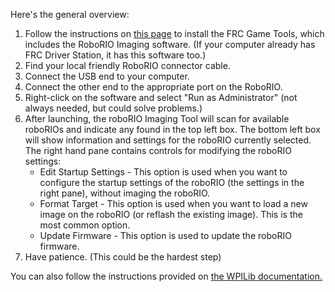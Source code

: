 Here's the general overview:
1. Follow the instructions on [this page](https://docs.wpilib.org/en/stable/docs/zero-to-robot/step-2/frc-game-tools.html#installing-the-frc-game-tools) to install the FRC Game Tools, which includes the RoboRIO Imaging software. (If your computer already has FRC Driver Station, it has this software too.)
2. Find your local friendly RoboRIO connector cable. 
3. Connect the USB end to your computer.
4. Connect the other end to the appropriate port on the RoboRIO.
5. Right-click on the software and select "Run as Administrator" (not always needed, but could solve problems.)
6. After launching, the roboRIO Imaging Tool will scan for available roboRIOs and indicate any found in the top left box. The bottom left box will show information and settings for the roboRIO currently selected. The right hand pane contains controls for modifying the roboRIO settings:
   - Edit Startup Settings - This option is used when you want to configure the startup settings of the roboRIO (the settings in the right pane), without imaging the roboRIO.
   - Format Target - This option is used when you want to load a new image on the roboRIO (or reflash the existing image). This is the most common option.
   - Update Firmware - This option is used to update the roboRIO firmware.
7. Have patience. (This could be the hardest step)

You can also follow the instructions provided on [the WPILib documentation.](https://docs.wpilib.org/en/stable/docs/zero-to-robot/step-3/imaging-your-roborio.html)